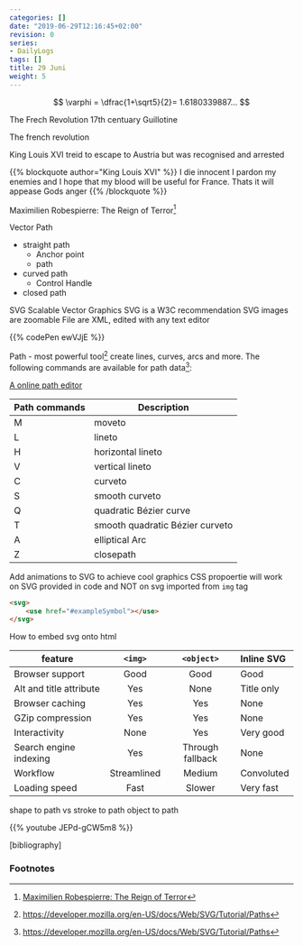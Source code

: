 ```yaml
---
categories: []
date: "2019-06-29T12:16:45+02:00"
revision: 0
series:
- DailyLogs
tags: []
title: 29 Juni
weight: 5
---
```


$$ \varphi = \dfrac{1+\sqrt5}{2}= 1.6180339887… $$


The Frech Revolution
17th centuary
Guillotine

The french revolution

King Louis XVI
treid to escape to Austria but was recognised and arrested

{{% blockquote author="King Louis XVI" %}}
I die innocent
I pardon my enemies
and I hope that my blood
will be useful for France.
Thats it will appease Gods anger
{{% /blockquote %}}

Maximilien Robespierre: The Reign of Terror[^1]


Vector Path

* straight path
  * Anchor point
  * path
* curved path
  * Control Handle
* closed path

SVG Scalable Vector Graphics
SVG is a W3C recommendation
SVG images are zoomable
File are XML, edited with any text editor

{{% codePen ewVJjE %}}

Path - most powerful tool[^4]
create lines, curves, arcs and more.
The following commands are available for path data[^4]:

[A online path editor](http://jxnblk.com/paths/)

Path commands | Description
---| -----------
M | moveto | moves cursor to `x` and `y` position 
L | lineto | draws a line from the current position to a new position `(x, y)`
H | horizontal lineto | one argument
V | vertical lineto | one argument
C | curveto
S | smooth curveto
Q | quadratic Bézier curve
T | smooth quadratic Bézier curveto
A | elliptical Arc
Z | closepath

Add animations to SVG to achieve cool graphics
CSS propoertie will work on SVG provided in code and NOT on svg imported from `img` tag

```html
<svg>
    <use href="#exampleSymbol"></use>
</svg> 
``` 

How to embed svg onto html

feature                    |`<img>`	      | `<object>`	      | Inline SVG
---------------------------|:------------:|:-----------------:|:----------
Browser support	           |  Good	      | Good	          |  Good
Alt and title attribute	   | Yes	      | None	          |  Title only
Browser caching	           | Yes	      | Yes	              |  None
GZip compression	       | Yes	      | Yes	              |  None
Interactivity	           | None	      | Yes	              |  Very good
Search engine indexing	   | Yes	      | Through fallback  |	 None
Workflow	               | Streamlined  |	Medium	          |  Convoluted
Loading speed	           | Fast	      | Slower	          |  Very fast

shape to path vs stroke to path
object to path 

{{% youtube JEPd-gCW5m8 %}}

[bibliography]
### Footnotes

[^1]: [Maximilien Robespierre: The Reign of Terror](https://youtu.be/_plscSbrWts)
[^2]: [French Revolution Timeline](http://www.historyhome.co.uk/c-eight/france/frevchro.htm)
[^3]: [svg_path w3tutorials](https://www.w3schools.com/graphics/svg_path.asp)
[^4]: https://developer.mozilla.org/en-US/docs/Web/SVG/Tutorial/Paths
